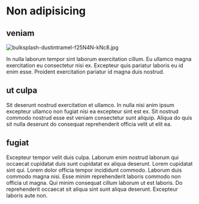 # Non adipisicing

## veniam

<img class="bordered" src="/_merged_assets/_static/images/bulksplash-dustintramel-f25N4N-kNc8.jpg" alt="bulksplash-dustintramel-f25N4N-kNc8.jpg" />

In nulla laborum tempor sint laborum exercitation cillum. Eu ullamco magna exercitation eu consectetur nisi ex. Excepteur quis pariatur laboris eu id enim esse. Proident exercitation pariatur id magna duis nostrud.

## ut culpa

Sit deserunt nostrud exercitation et ullamco. In nulla nisi anim ipsum excepteur ullamco non fugiat nisi ea excepteur sint est ex. Sit nostrud commodo nostrud esse est veniam consectetur sunt aliquip. Aliqua do quis sit nulla deserunt do consequat reprehenderit officia velit ut elit ea.

## fugiat

Excepteur tempor velit duis culpa. Laborum enim nostrud laborum qui occaecat cupidatat duis sunt cupidatat ex aliqua deserunt. Lorem cupidatat sint qui. Lorem dolor officia tempor incididunt commodo. Laborum duis commodo magna nisi. Esse minim reprehenderit laboris commodo non officia ut magna. Qui minim consequat cillum laborum ut est laboris. Do reprehenderit occaecat sit aliqua sint sunt aliqua deserunt. Excepteur laboris aute non.